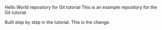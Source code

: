 Hello World repository for Git tutorial
This is an example repository for the Git tutorial

Built step by step in the tutorial.
This is the change.
